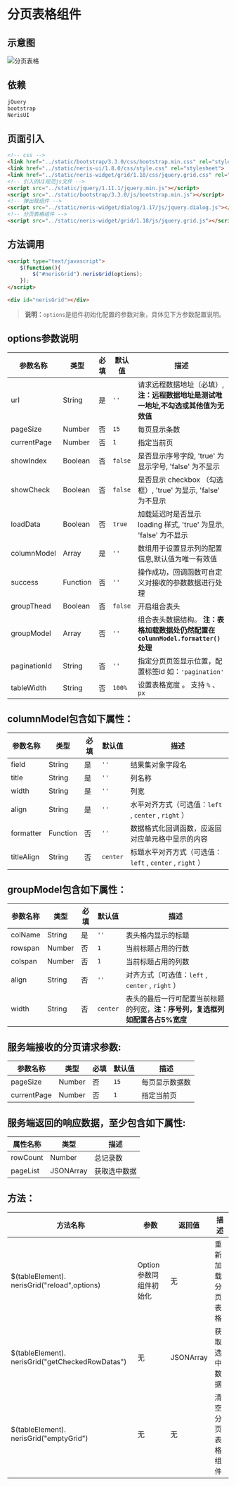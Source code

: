 # 分页表格组件

## 示意图
![分页表格](../../assets/imgs/grid/grid.png)

## 依赖
```html
jQuery
bootstrap
NerisUI
```

## 页面引入
```html
<!-- css -->
<link href="../static/bootstrap/3.3.0/css/bootstrap.min.css" rel="stylesheet">
<link href="../static/neris-ui/1.8.0/css/style.css" rel="stylesheet">
<link href="../static/neris-widget/grid/1.18/css/jquery.grid.css" rel="stylesheet">
<!-- 引入的UI规范js文件 -->
<script src="../static/jquery/1.11.1/jquery.min.js"></script>
<script src="../static/bootstrap/3.3.0/js/bootstrap.min.js"></script>
<!-- 弹出框组件 -->
<script src="../static/neris-widget/dialog/1.17/js/jquery.dialog.js"></script>
<!-- 分页表格组件 -->
<script src="../static/neris-widget/grid/1.18/js/jquery.grid.js"></script>
```
## 方法调用
```html
<script type="text/javascript">
	$(function(){
		$("#nerisGrid").nerisGrid(options);
	});
</script>
```
```html
<div id="nerisGrid"></div>
```
>**说明：**`options`是组件初始化配置的参数对象，具体见下方参数配置说明。

## options参数说明 

|参数名称|类型|必填|默认值|描述|
|-------|--------|---------|---------|--------------|
|url| String | 是 | `''` |请求远程数据地址（必填）, **注：远程数据地址是测试唯一地址,不勾选或其他值为无效值** |
|pageSize|Number|否| `15` |每页显示条数|
|currentPage|Number|否| `1` |指定当前页|
|showIndex|Boolean|否| `false` |是否显示序号字段, 'true' 为显示字号, 'false' 为不显示|
|showCheck|Boolean|否| `false` |是否显示 checkbox （勾选框）, 'true' 为显示, 'false' 为不显示|
|loadData|Boolean|否| `true` |加载延迟时是否显示 loading 样式, 'true' 为显示, 'false' 为不显示|
|columnModel|Array|是| `''`|数组用于设置显示列的配置信息,默认值为唯一有效值|
|success|Function|否	| `''` |操作成功，回调函数可自定义对接收的参数数据进行处理|
|groupThead|Boolean| 否| `false` |开启组合表头|
|groupModel|Array|否	| `''` |组合表头数据结构。 **注：表格加载数据处仍然配置在 `columnModel.formatter()` 处理** |
|paginationId|String|否| `''` |指定分页页签显示位置，配置标签id 如：`'pagination'` |
|tableWidth|String|否| `100%` |设置表格宽度 。 支持  `%` 、 `px` |
## columnModel包含如下属性： 

|参数名称|类型     |必填     |默认值    |描述  |
|-------|--------|---------|---------|--------------|
|field|	String| 是	|`''` |结果集对象字段名|
|title|	String|	是	| `''` |列名称|
|width|	String|	是	| `''` |列宽|
|align|	String|	是	| `''` |水平对齐方式（可选值：`left` , `center` , `right` ）|
|formatter|	Function|否|	`''` |	数据格式化回调函数，应返回对应单元格中显示的内容|
|titleAlign|String|否| `center` |标题水平对齐方式（可选值：`left` , `center` , `right` ）|
## groupModel包含如下属性： 

|参数名称|类型     |必填     |默认值    |描述          |
|-------|--------|---------|---------|--------------|
|colName|String| 是 | `''` |表头格内显示的标题|
|rowspan|	Number|	否	| `1` |当前标题占用的行数|
|colspan|	Number|	否	| `1` |当前标题占用的列数|
|align|	String|	否	| `''` |对齐方式（可选值：`left` , `center` , `right` ）|
|width|String|否| `center` |表头的最后一行可配置当前标题的列宽，**注：序号列，复选框列 如配置各占5%宽度** |

## 服务端接收的分页请求参数:
|参数名称|类型     |必填     |默认值    |描述           |
|-------|--------|---------|---------|--------------|
|pageSize|Number|否| `15` |每页显示数据数|
|currentPage|Number|否| `1` |指定当前页|

## 服务端返回的响应数据，至少包含如下属性:

|属性名称	|类型	|描述 |
|-----------|-------|----------|
|rowCount	|Number	 |总记录数|
|pageList	|JSONArray	|获取选中数据|

## 方法：
|方法名称|参数	|返回值	|描述|
|-------|-------|-------|------------|
|$(tableElement). nerisGrid("reload",options)	|Option参数同组件初始化|	无	|重新加载分页表格|
|$(tableElement). nerisGrid("getCheckedRowDatas")	|无	|JSONArray	|获取选中数据|
|$(tableElement). nerisGrid("emptyGrid")|无	|无	|清空分页表格组件|